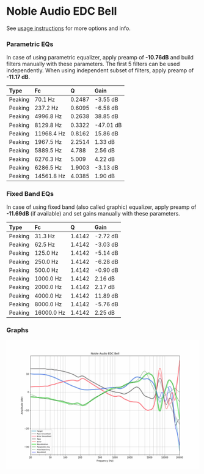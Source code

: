 # Noble Audio EDC Bell
See [usage instructions](https://github.com/jaakkopasanen/AutoEq#usage) for more options and info.

### Parametric EQs
In case of using parametric equalizer, apply preamp of **-10.76dB** and build filters manually
with these parameters. The first 5 filters can be used independently.
When using independent subset of filters, apply preamp of **-11.17 dB**.

| Type    | Fc         |      Q | Gain      |
|:--------|:-----------|:-------|:----------|
| Peaking | 70.1 Hz    | 0.2487 | -3.55 dB  |
| Peaking | 237.2 Hz   | 0.6095 | -6.58 dB  |
| Peaking | 4996.8 Hz  | 0.2638 | 38.85 dB  |
| Peaking | 8129.8 Hz  | 0.3322 | -47.01 dB |
| Peaking | 11968.4 Hz | 0.8162 | 15.86 dB  |
| Peaking | 1967.5 Hz  | 2.2514 | 1.33 dB   |
| Peaking | 5889.5 Hz  | 4.788  | 2.56 dB   |
| Peaking | 6276.3 Hz  | 5.009  | 4.22 dB   |
| Peaking | 6286.5 Hz  | 1.9003 | -3.13 dB  |
| Peaking | 14561.8 Hz | 4.0385 | 1.90 dB   |

### Fixed Band EQs
In case of using fixed band (also called graphic) equalizer, apply preamp of **-11.69dB**
(if available) and set gains manually with these parameters.

| Type    | Fc         |      Q | Gain     |
|:--------|:-----------|:-------|:---------|
| Peaking | 31.3 Hz    | 1.4142 | -2.72 dB |
| Peaking | 62.5 Hz    | 1.4142 | -3.03 dB |
| Peaking | 125.0 Hz   | 1.4142 | -5.14 dB |
| Peaking | 250.0 Hz   | 1.4142 | -6.28 dB |
| Peaking | 500.0 Hz   | 1.4142 | -0.90 dB |
| Peaking | 1000.0 Hz  | 1.4142 | 2.16 dB  |
| Peaking | 2000.0 Hz  | 1.4142 | 2.17 dB  |
| Peaking | 4000.0 Hz  | 1.4142 | 11.89 dB |
| Peaking | 8000.0 Hz  | 1.4142 | -5.76 dB |
| Peaking | 16000.0 Hz | 1.4142 | 2.25 dB  |

### Graphs
![](./Noble%20Audio%20EDC%20Bell.png)